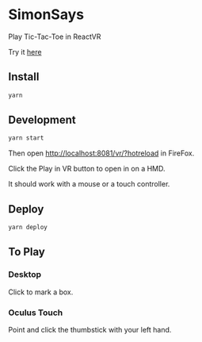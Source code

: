 # SimonSays

Play Tic-Tac-Toe in ReactVR

Try it [here](https://vr-tic-tac-toe.surge.sh/)

## Install

```bash
yarn
```

## Development

```bash
yarn start
```

Then open [http://localhost:8081/vr/?hotreload](http://localhost:8081/vr/?hotreload) in FireFox.

Click the Play in VR button to open in on a HMD.

It should work with a mouse or a touch controller.

## Deploy

```bash
yarn deploy
```

## To Play

### Desktop

Click to mark a box.

### Oculus Touch

Point and click the thumbstick with your left hand.
